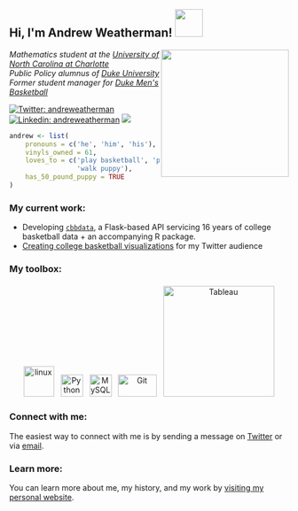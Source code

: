 <h2> Hi, I'm Andrew Weatherman! <img src="https://media2.giphy.com/media/26Fxy3Iz1ari8oytO/giphy.gif?cid=ecf05e47zfc7rf27qsdfw0nnqcb9uwj0si5yifzqwa04t3mz&ep=v1_stickers_search&rid=giphy.gif&ct=s" width="50"></h2>
<img align='right' src="andrew_cooper.png" width="230">
<p><em>Mathematics student at the <a href="https://www.charlotte.edu">University of North Carolina at Charlotte</a></br>Public Policy alumnus of <a href="https://duke.edu">Duke University</a></br>Former student manager for <a href="https://www.nytimes.com/2018/03/16/sports/duke-basketball-managers.html">Duke Men's Basketball</a></em></p>

[![Twitter: andreweatherman](https://img.shields.io/twitter/follow/andreweatherman?style=social)](https://twitter.com/andreweatherman)
[![Linkedin: andreweatherman](https://img.shields.io/badge/-andreweatherman-blue?style=flat-square&logo=Linkedin&logoColor=white&link=https://www.linkedin.com/in/andreweatherman/)](https:/www.linkedin.com/in/andreweatherman/)
![](https://komarev.com/ghpvc/?username=andreweatherman&style=flat-square)

```r
andrew <- list(
    pronouns = c('he', 'him', 'his'),
    vinyls_owned = 61,
    loves_to = c('play basketball', 'play soccer', 'listen to 90s hip-hop',
                 'walk puppy'),
    has_50_pound_puppy = TRUE
)
```

### My current work:
- Developing [`cbbdata`](https://cbbdata.aweatherman.com), a Flask-based API servicing 16 years of college basketball data + an accompanying R package.
- [Creating college basketball visualizations](https://aweatherman.com/viz) for my Twitter audience

### My toolbox:
<p align="center">
	<img title="R" alt="linux" src="https://raw.githubusercontent.com/Thomas-George-T/Thomas-George-T/master/assets/r-lang.svg" width="55" style="vertical-align:down; margin:4px"/>
	<img title="Python" alt="Python" src="https://raw.githubusercontent.com/Thomas-George-T/Thomas-George-T/master/assets/python.svg" width="40" height="40" style="vertical-align:down; margin:4px"/>
	<img title="MySQL" alt="MySQL" src="https://raw.githubusercontent.com/Thomas-George-T/Thomas-George-T/master/assets/mysql.svg" width="40" height="40" style="vertical-align:down; margin:4px"/>
	<img title="Git" alt="Git" src="https://raw.githubusercontent.com/Thomas-George-T/Thomas-George-T/master/assets/git.svg" width="70" height="40" style="vertical-align:down; margin:4px"/>
	<img title="Tableau" alt="Tableau" src="https://raw.githubusercontent.com/Thomas-George-T/Thomas-George-T/master/assets/tableau.svg" width="200" style="vertical-align:down; margin:4px"/>
</p>

### Connect with me:
The easiest way to connect with me is by sending a message on [Twitter](https://twitter.com/andreweatherman) or via [email](mailto:andrew@aweatherman.com).

### Learn more:
You can learn more about me, my history, and my work by [visiting my personal website](https://aweatherman.com).